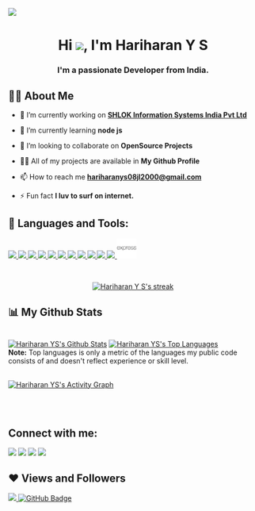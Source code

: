 <a href="#" width="100%" align="center"><img  width="50%"  height="auto" src="https://encrypted-tbn0.gstatic.com/images?q=tbn:ANd9GcQnKIUHR9Sb7-tTRxBcHlU-lnX9aWrzQM-tfQ&usqp=CAU" height="50px"/></a>

<h1 align="center">Hi <img src="https://raw.githubusercontent.com/MartinHeinz/MartinHeinz/master/wave.gif" width="30px">, I'm Hariharan Y S</h1>
<h3 align="center">I'm a passionate Developer from India.</h3>


## 🙋‍♂️ About Me

- 🔭 I’m currently working on **[SHLOK Information Systems India Pvt Ltd](https://shloklabs.com/)**

- 🌱 I’m currently learning **node js**

- 👯 I’m looking to collaborate on **OpenSource Projects**

- 👨‍💻 All of my projects are available in **My Github Profile**

- 📫 How to reach me **hariharanys08jl2000@gmail.com**

- ⚡ Fun fact **I luv to surf on internet.**

## 🚀 Languages and Tools:

<p align="left"> 
    <a href="https://nodejs.org/en/" target="_blank"><img width="40px"src="https://img.icons8.com/fluency/2x/node-js.png"/> </a>
    <a href="https://www.java.com" target="_blank"> <img src="https://img.icons8.com/color/48/000000/java-coffee-cup-logo.png"/> </a>
    <a href="https://reactjs.org/" target="_blank"> <img src="https://img.icons8.com/color/48/000000/react-native.png"/> </a>
    <a href="https://developer.mozilla.org/en-US/docs/Web/JavaScript" target="_blank"> <img src="https://img.icons8.com/color/48/000000/javascript.png"/> </a> 
    <a href="https://www.w3.org/html/" target="_blank"> <img src="https://img.icons8.com/color/48/000000/html-5.png"/> </a> 
    <a href="https://www.w3schools.com/css/" target="_blank"> <img src="https://img.icons8.com/color/48/000000/css3.png"/> </a> 
    <a href="https://getbootstrap.com" target="_blank"> <img src="https://img.icons8.com/color/48/000000/bootstrap.png"/> </a> 
    <a href="https://www.php.net/" target="_blank"> <img width="40px" src="https://img.icons8.com/color/2x/php.png"/> </a> 
    <a href="https://www.mysql.com/" target="_blank"> <img width="40px" src="https://img.icons8.com/color/2x/mysql-logo.png"/> </a> 
    <a href="https://git-scm.com/" target="_blank"> <img src="https://img.icons8.com/color/48/000000/git.png"/> </a> 
    <a href="https://redux.js.org" target="_blank"> <img src="https://img.icons8.com/color/48/000000/redux.png"/> </a>
    <a href="https://expressjs.com" target="_blank"> <img src="https://raw.githubusercontent.com/devicons/devicon/master/icons/express/express-original-wordmark.svg" alt="express" width="40" height="40"/> </a>
</p>

<!-- [![React Badge](https://img.shields.io/badge/-React-61DBFB?style=for-the-badge&labelColor=black&logo=react&logoColor=61DBFB)](#)  [![Javascript Badge](https://img.shields.io/badge/-Javascript-F0DB4F?style=for-the-badge&labelColor=black&logo=javascript&logoColor=F0DB4F)](#) [![Typescript Badge](https://img.shields.io/badge/-Typescript-007acc?style=for-the-badge&labelColor=black&logo=typescript&logoColor=007acc)](#) [![Nodejs Badge](https://img.shields.io/badge/-Nodejs-3C873A?style=for-the-badge&labelColor=black&logo=node.js&logoColor=3C873A)](#) [![GraphQL Badge](https://img.shields.io/badge/-GraphQl-e535ab?style=for-the-badge&labelColor=black&logo=node.js&logoColor=e535ab)](#) -->
<br/>

<p align="center">
    <a href="#">
        <img title="🔥 Get streak stats for your profile at git.io/streak-stats" alt="Hariharan Y S's streak" src="https://github-readme-streak-stats.herokuapp.com/?user=hariharanys&theme=black-ice&hide_border=true&stroke=0000&background=060A0CD0"/>
    </a>
</p>

## 📊 My Github Stats

  <br/>
    <a href="#"><img alt="Hariharan YS's Github Stats" src="https://github-readme-stats.vercel.app/api?username=hariharanys&show_icons=true&count_private=true&theme=react&hide_border=true&bg_color=0D1117" /></a>
  <a href="#"><img alt="Hariharan YS's Top Languages" src="https://github-readme-stats.vercel.app/api/top-langs/?username=hariharanys&langs_count=8&count_private=true&layout=compact&theme=react&hide_border=true&bg_color=0D1117" /></a>
  <br/>
  <b>Note:</b> Top languages is only a metric of the languages my public code consists of and doesn't reflect experience or skill level.


<br/>
<br/>

<a href="#"><img alt="Hariharan YS's Activity Graph" src="https://activity-graph.herokuapp.com/graph?username=hariharanys&bg_color=0D1117&color=5BCDEC&line=5BCDEC&point=FFFFFF&hide_border=true" /></a>

<br/>
<br/>

## Connect with me:
<p align="left">

<a href = "https://www.linkedin.com/in/hariharan-ys-043029246/"><img src="https://img.icons8.com/fluent/48/000000/linkedin.png"/></a>
<a href = "#"><img src="https://img.icons8.com/fluent/48/000000/twitter.png"/></a>
<a href = "https://www.instagram.com/_the_real_hariharan_/"><img src="https://img.icons8.com/fluent/48/000000/instagram-new.png"/></a>
<a href = "https://www.youtube.com/channel/UClOiLCzX-nbZ1y_DBN-HDMg"><img src="https://img.icons8.com/color/48/000000/youtube-play.png"/></a>

</p>

## ❤ Views and Followers
<a href="https://github.com/Meghna-DAS/github-profile-views-counter">
    <img src="https://komarev.com/ghpvc/?username=hariharanys">
</a>
<a href="https://github.com/hariharanys?tab=followers"><img src="https://img.shields.io/github/followers/hariharanys?label=Followers&style=social" alt="GitHub Badge"></a>

